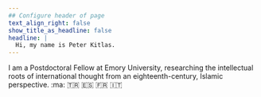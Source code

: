 ```yaml
---
## Configure header of page
text_align_right: false
show_title_as_headline: false
headline: |
  Hi, my name is Peter Kitlas.
---
```


<!-- this is a subheadline -->
I am a Postdoctoral Fellow at Emory University, researching the intellectual roots of international thought from an eighteenth-century, Islamic perspective. :ma: :tr: :es: :fr: :it:
